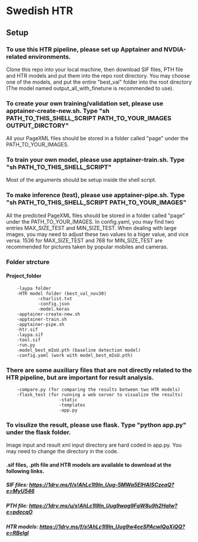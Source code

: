 # Swedish HTR

## Setup
### To use this HTR pipeline, please set up Apptainer and NVDIA-related environments.

Clone this repo into your local machine, then download SIF files, PTH file and HTR models and put them into the repo root directory.
You may choose one of the models, and put the entire "best_val" folder into the root directory (The model named output_all_with_finetune is recommended to use).

### To create your own training/validation set, please use apptainer-create-new.sh. Type "sh PATH_TO_THIS_SHELL_SCRIPT PATH_TO_YOUR_IMAGES OUTPUT_DIRCTORY"
All your PageXML files should be stored in a folder called "page" under the PATH_TO_YOUR_IMAGES.

### To train your own model, please use apptainer-train.sh. Type "sh PATH_TO_THIS_SHELL_SCRIPT"
Most of the arguments should be setup inside the shell script.

### To make inference (test), please use apptainer-pipe.sh. Type "sh PATH_TO_THIS_SHELL_SCRIPT PATH_TO_YOUR_IMAGES"
All the predicted PageXML files should be stored in a folder called "page" under the PATH_TO_YOUR_IMAGES.
In config.yaml, you may find two entries MAX_SIZE_TEST and MIN_SIZE_TEST. When dealing with large images, you may need to adjust these two values to a higer value, and vice versa.
1536 for MAX_SIZE_TEST and 768 for MIN_SIZE_TEST are recommended for pictures taken by popular mobiles and cameras.


### Folder strcture
#### Project_folder
        -laypa folder
        -HTR model folder (best_val_nov30)
                -charlist.txt
                -config.json
                -model.keras
        -apptainer-create-new.sh
        -apptainer-train.sh
        -apptainer-pipe.sh
        -htr.sif
        -laypa.sif
        -tool.sif
        -run.py
        -model_best_mIoU.pth (baseline detection model)
        -config.yaml (work with model_best_mIoU.pth)

### There are some auxiliary files that are not directly related to the HTR pipeline, but are important for result analysis.
        -compare.py (for comparing the results between two HTR models)
        -flask_test (for running a web server to visualize the results)
                        -static
                        -templates
                        -app.py

### To visulize the result, please use flask. Type "python app.py" under the flask folder.
Image input and result xml input directory are hard coded in app.py. You may need to change the directory in the code.

#### .sif files, .pth file and HTR models are available to download at the following links.

##### SIF files: https://1drv.ms/f/s!AhLc1l9ln_Uug-5MWa5ElHAlSCzeaQ?e=MyU546
##### PTH file: https://1drv.ms/u/s!AhLc1l9ln_Uug9wag9FqW8u9h2HaIw?e=pdecqO
##### HTR models: https://1drv.ms/f/s!AhLc1l9ln_Uug9w4eeSPAcwlQqXiQQ?e=RBeIgl